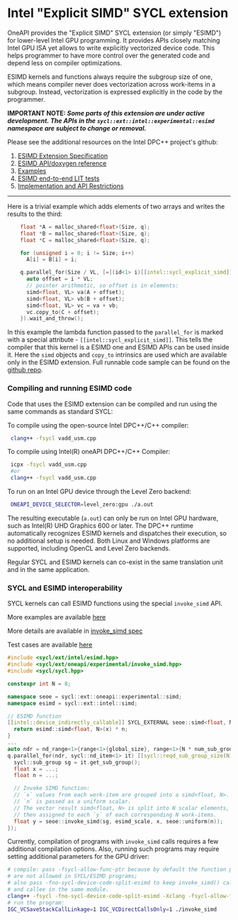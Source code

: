 # Intel "Explicit SIMD" SYCL extension

OneAPI provides the "Explicit SIMD" SYCL extension (or simply "ESIMD") for
lower-level Intel GPU programming. It provides APIs closely matching Intel GPU ISA
yet allows to write explicitly vectorized device code. This helps programmer to
have more control over the generated code and depend less on compiler
optimizations.

ESIMD kernels and functions always require the subgroup size of one, which means
compiler never does vectorization across work-items in a subgroup. Instead,
vectorization is expressed explicitly in the code by the programmer.

**IMPORTANT NOTE: _Some parts of this extension are under active development. The APIs in the
`sycl::ext::intel::experimental::esimd` namespace are subject to change or removal._**

Please see the additional resources on the Intel DPC++ project's github:

1) [ESIMD Extension Specification](./sycl_ext_intel_esimd.md)
1) [ESIMD API/doxygen reference](https://intel.github.io/llvm-docs/doxygen/group__sycl__esimd.html)
1) [Examples](./examples/README.md)
1) [ESIMD end-to-end LIT tests](https://github.com/intel/llvm/blob/sycl/sycl/test-e2e/ESIMD/)
1) [Implementation and API Restrictions](./sycl_ext_intel_esimd.md#implementation-restrictions)

---

Here is a trivial example which adds elements of two arrays and writes the results to the
third:

```cpp
    float *A = malloc_shared<float>(Size, q);
    float *B = malloc_shared<float>(Size, q);
    float *C = malloc_shared<float>(Size, q);

    for (unsigned i = 0; i != Size; i++)
      A[i] = B[i] = i;

    q.parallel_for(Size / VL, [=](id<1> i)[[intel::sycl_explicit_simd]] {
      auto offset = i * VL;
      // pointer arithmetic, so offset is in elements:
      simd<float, VL> va(A + offset);
      simd<float, VL> vb(B + offset);
      simd<float, VL> vc = va + vb;
      vc.copy_to(C + offset);
    }).wait_and_throw();
```

In this example the lambda function passed to the `parallel_for` is marked with
a special attribute - `[[intel::sycl_explicit_simd]]`. This tells the compiler that
this kernel is a ESIMD one and ESIMD APIs can be used inside it. Here the `simd`
objects and `copy_to` intrinsics are used which are available only in the ESIMD extension.
Full runnable code sample can be found on the
[github repo](https://github.com/intel/llvm/blob/sycl/sycl/test-e2e/ESIMD/vadd_usm.cp).

### Compiling and running ESIMD code

Code that uses the ESIMD extension can be compiled and run using the same commands
as standard SYCL:

To compile using the open-source Intel DPC++/C++ compiler:
```bash
 clang++ -fsycl vadd_usm.cpp
```

To compile using Intel(R) oneAPI DPC++/C++ Compiler:
```bash
 icpx -fsycl vadd_usm.cpp
 #or
 clang++ -fsycl vadd_usm.cpp
```
To run on an Intel GPU device through the Level Zero backend:
```bash
 ONEAPI_DEVICE_SELECTOR=level_zero:gpu ./a.out
```

The resulting executable (`a.out`) can only be run on Intel GPU hardware, such as
Intel(R) UHD Graphics 600 or later. The DPC++ runtime automatically recognizes ESIMD
kernels and dispatches their execution, so no additional setup is needed. Both Linux
and Windows platforms are supported, including OpenCL and Level Zero backends.

Regular SYCL and ESIMD kernels can co-exist in the same translation unit and in
the same application.

### SYCL and ESIMD interoperability

SYCL kernels can call ESIMD functions using the special `invoke_simd` API.

More examples are available [here](./examples/)

More details are available in [invoke_simd spec](../../experimental/sycl_ext_oneapi_invoke_simd.asciidoc)

Test cases are available [here](../../../../test-e2e/InvokeSimd/)

```cpp
#include <sycl/ext/intel/esimd.hpp>
#include <sycl/ext/oneapi/experimental/invoke_simd.hpp>
#include <sycl/sycl.hpp>

constexpr int N = 8;

namespace seoe = sycl::ext::oneapi::experimental::simd;
namespace esimd = sycl::ext::intel::simd;

// ESIMD function
[[intel::device_indirectly_callable]] SYCL_EXTERNAL seoe::simd<float, N> __regcall esimd_scale(seoe::simd<float, N> x, float n) SYCL_ESIMD_FUNCTION {
  return esimd::simd<float, N>(x) * n;
}
...
auto ndr = nd_range<1>{range<1>{global_size}, range<1>{N * num_sub_groups}};
q.parallel_for(ndr, sycl::nd_item<1> it) [[sycl::reqd_sub_group_size(N)]] {
  sycl::sub_group sg = it.get_sub_group();
  float x = ...;
  float n = ...;

  // Invoke SIMD function:
  // `x` values from each work-item are grouped into a simd<float, N>.
  // `n` is passed as a uniform scalar.
  // The vector result simd<float, N> is split into N scalar elements,
  // then assigned to each `y` of each corresponding N work-items.
  float y = seoe::invoke_simd(sg, esimd_scale, x, seoe::uniform(n));
});
```

Currently, compilation of programs with `invoke_simd` calls requires a few additional compilation options. Also, running such programs may require setting additional parameters for the GPU driver:
```bash
# compile: pass -fsycl-allow-func-ptr because by default the function pointers
# are not allowed in SYCL/ESIMD programs;
# also pass -fno-sycl-device-code-split-esimd to keep invoke_simd() caller
# and callee in the same module.
clang++ -fsycl -fno-sycl-device-code-split-esimd -Xclang -fsycl-allow-func-ptr -o invoke_simd
# run the program:
IGC_VCSaveStackCallLinkage=1 IGC_VCDirectCallsOnly=1 ./invoke_simd
```
